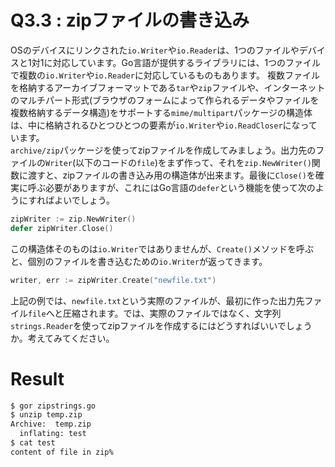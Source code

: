 # Q3.3 : zipファイルの書き込み
OSのデバイスにリンクされた`io.Writer`や`io.Reader`は、1つのファイルやデバイスと1対1に対応しています。Go言語が提供するライブラリには、1つのファイルで複数の`io.Writer`や`io.Reader`に対応しているものもあります。
複数ファイルを格納するアーカイブフォーマットである`tar`や`zip`ファイルや、インターネットのマルチパート形式(ブラウザのフォームによって作られるデータやファイルを複数格納するデータ構造)をサポートする`mime/multipart`パッケージの構造体は、中に格納されるひとつひとつの要素が`io.Writer`や`io.ReadCloser`になっています。  
`archive/zip`パッケージを使ってzipファイルを作成してみましょう。出力先のファイルの`Writer`(以下のコードの`file`)をまず作って、それを`zip.NewWriter()`関数に渡すと、zipファイルの書き込み用の構造体が出来ます。最後に`Close()`を確実に呼ぶ必要がありますが、これにはGo言語の`defer`という機能を使って次のようにすればよいでしょう。

```go
zipWriter := zip.NewWriter()
defer zipWriter.Close()
```

この構造体そのものは`io.Writer`ではありませんが、`Create()`メソッドを呼ぶと、個別のファイルを書き込むための`io.Writer`が返ってきます。

```go
writer, err := zipWriter.Create("newfile.txt")
```

上記の例では、`newfile.txt`という実際のファイルが、最初に作った出力先ファイル`file`へと圧縮されます。では、実際のファイルではなく、文字列`strings.Reader`を使ってzipファイルを作成するにはどうすればいいでしょうか。考えてみてください。


# Result

```bash
$ gor zipstrings.go
$ unzip temp.zip
Archive:  temp.zip
  inflating: test
$ cat test
content of file in zip%
```
